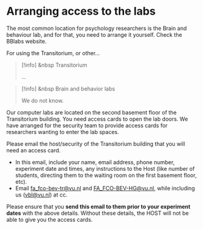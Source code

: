 
# Arranging access to the labs

The most common location for psychology researchers is the Brain and behaviour lab, and for that, you need to arrange it yourself. Check the BBlabs website.

For using the Transitorium, or other... 


>[!info] <i class="fa-solid fa-info"></i> &nbsp Transitorium
>
>...

>[!info] <i class="fa-solid fa-info"></i> &nbsp Brain and behavior labs
>
>We do not know.


Our computer labs are located on the second basement floor of the Transitorium building. You need access cards to open the lab doors. We have arranged for the security team to provide access cards for researchers wanting to enter the lab spaces.

Please email the host/security of the Transitorium building that you will need an access card. 

- In this email, include your name, email address, phone number, experiment date and times, any instructions to the Host (like number of students, directing them to the waiting room on the first basement floor, etc). 
- Email [fa_fco-bev-tr@vu.nl](mailto:fa_fco-bev-tr@vu.nl) and [FA_FCO-BEV-HG@vu.nl](FA_FCO-BEV-HG@vu.nl), while including us ([vbl@vu.nl](mailto:vbl@vu.nl)) at cc. 

Please ensure that you **send this email to them prior to your experiment dates** with the above details. Without these details, the HOST will not be able to give you the access cards.
